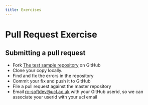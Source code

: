 ```yaml
---
title: Exercises
---
```


Pull Request Exercise
=====================

Submitting a pull request
-------------------------

* Fork [The test sample repository](https://github.com/ucl-rc-training/git-notes-with-mistakes) on GitHub
* Clone your copy locally.
* Find and fix the errors in the repository
* Commit your fix and push it to GitHub
* File a pull request against the master repository
* Email rc-softdev@ucl.ac.uk with your GitHub userid, so we can associate your userid with your ucl email

